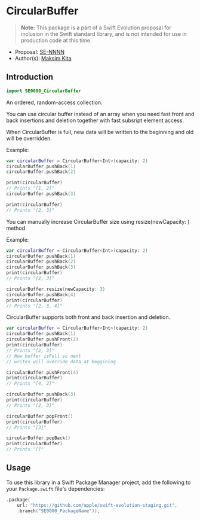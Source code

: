 # CircularBuffer

> **Note:** This package is a part of a Swift Evolution proposal for
  inclusion in the Swift standard library, and is not intended for use in
  production code at this time.

* Proposal: [SE-NNNN](https://github.com/apple/swift-evolution/proposals/NNNN-filename.md)
* Author(s): [Maksim Kita](https://github.com/kitaisreal)


## Introduction

```swift
import SE0000_CircularBuffer
```

An ordered, random-access collection.

You can use circular buffer instead of an array when you need fast
front and back insertions and deletion together with fast subsript
element access.

When CircularBuffer is full, new data will be written to the beginning
and old will be overridden.

Example:
```swift
var circularBuffer = CircularBuffer<Int>(capacity: 2)
circularBuffer.pushBack(1)
circularBuffer.pushBack(2)

print(circularBuffer)
// Prints "[1, 2]"
circularBuffer.pushBack(3)

print(circularBuffer)
// Prints "[2, 3]"
```

You can manually increase CircularBuffer size using resize(newCapacity: ) method

Example:
```swift
var circularBuffer = CircularBuffer<Int>(capacity: 2)
circularBuffer.pushBack(1)
circularBuffer.pushBack(2)
circularBuffer.pushBack(3)
print(circularBuffer)
// Prints "[2, 3]"

circularBuffer.resize(newCapacity: 3)
circularBuffer.pushBack(4)
print(circularBuffer)
// Prints "[2, 3, 4]"
```

CircularBuffer supports both front and back insertion and deletion.
```swift
var circularBuffer = CircularBuffer<Int>(capacity: 2)
circularBuffer.pushBack(1)
circularBuffer.pushFront(2)
print(circularBuffer)
// Prints "[2, 3]"
// Now buffer isFull so next
// writes will override data at beggining

circularBuffer.pushFront(4)
print(circularBuffer)
// Prints "[4, 2]"

circularBuffer.pushBack(3)
print(circularBuffer)
// Prints "[2, 3]"

circularBuffer.popFront()
print(circularBuffer)
// Prints "[3]"

circularBuffer.popBack()
print(circularBuffer)
// Prints "[]"
```

## Usage

To use this library in a Swift Package Manager project,
add the following to your `Package.swift` file's dependencies:

```swift
.package(
    url: "https://github.com/apple/swift-evolution-staging.git",
    .branch("SE0000_PackageName")),
```


